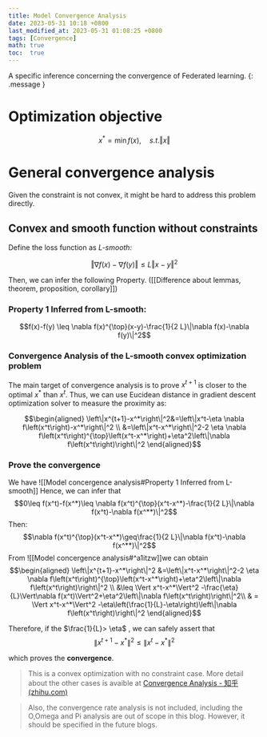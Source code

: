```yaml
---
title: Model Convergence Analysis
date: 2023-05-31 10:18 +0800
last_modified_at: 2023-05-31 01:08:25 +0800
tags: [Convergence]
math: true
toc:  true
---
```

A specific inference concerning the convergence of Federated learning.
{: .message }

# Optimization objective

$$x^*=\min f(x), \quad s.t. \Vert x\Vert$$

# General convergence analysis
Given the constraint is not convex, it might be hard to address this problem directly.
## Convex and smooth function without constraints
Define the loss function as *L-smooth:*

$$\Vert\nabla f(x)-\nabla f(y)\Vert\leq L\Vert x-y\Vert^2$$

Then, we can infer the following Property. ([[Difference about lemmas, theorem, proposition, corollary]])
### Property 1 Inferred from L-smooth:

$$f(x)-f(y) \leq \nabla f(x)^{\top}(x-y)-\frac{1}{2 L}\|\nabla f(x)-\nabla f(y)\|^2$$

### Convergence Analysis of the L-smooth convex optimization problem
The main target of convergence analysis is to prove $x^{t+1}$ is closer to the optimal $x^*$ than $x^t$. 
Thus, we can use Eucidean distance in gradient descent optimization solver to measure the proximity as: 

$$\begin{aligned}
\left\|x^{t+1}-x^*\right\|^2&=\left\|x^t-\eta \nabla f\left(x^t\right)-x^*\right\|^2 \\
&=\left\|x^t-x^*\right\|^2-2 \eta \nabla f\left(x^t\right)^{\top}\left(x^t-x^*\right)+\eta^2\left\|\nabla f\left(x^t\right)\right\|^2
\end{aligned}$$

### Prove the convergence
We have ![[Model concergence analysis#Property 1 Inferred from L-smooth]] Hence, we can infer that 
$$0\leq f(x^t)-f(x^*)\leq \nabla f(x^t)^{\top}(x^t-x^*)-\frac{1}{2 L}\|\nabla f(x^t)-\nabla f(x^**)\|^2$$ Then: $$\nabla f(x^t)^{\top}(x^t-x^*)\geq\frac{1}{2 L}\|\nabla f(x^t)-\nabla f(x^**)\|^2$$From ![[Model concergence analysis#^a1itzw]]we can obtain $$\begin{aligned}
\left\|x^{t+1}-x^*\right\|^2
&=\left\|x^t-x^*\right\|^2-2 \eta \nabla f\left(x^t\right)^{\top}\left(x^t-x^*\right)+\eta^2\left\|\nabla f\left(x^t\right)\right\|^2 \\
&\leq \Vert x^t-x^*\Vert^2 -\frac{\eta}{L}\Vert\nabla f(x^t)\Vert^2+\eta^2\left\|\nabla f\left(x^t\right)\right\|^2\\
& = \Vert x^t-x^*\Vert^2 -\eta\left(\frac{1}{L}-\eta\right)\left\|\nabla f\left(x^t\right)\right\|^2
\end{aligned}$$ 

Therefore, if the $\frac{1}{L}> \eta$ , we can safely assert that 
$$\left\|x^{t+1}-x^*\right\|^2
\leq\left\|x^t-x^*\right\|^2$$

which proves the **convergence**.

>This is a convex optimization with no constraint case. More detail about the other cases is avaible at [Convergence Analysis - 知乎 (zhihu.com)](https://zhuanlan.zhihu.com/p/412118471)


>Also, the convergence rate analysis is not included, including the O,Omega and Pi analysis are  out of scope in this blog. However, it should be specified in the future blogs.



